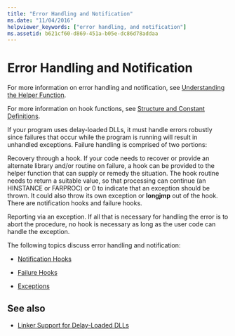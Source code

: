 ```yaml
---
title: "Error Handling and Notification"
ms.date: "11/04/2016"
helpviewer_keywords: ["error handling, and notification"]
ms.assetid: b621cf60-d869-451a-b05e-dc86d78addaa
---
```

# Error Handling and Notification

For more information on error handling and notification, see [Understanding the Helper Function](understanding-the-helper-function.md).

For more information on hook functions, see [Structure and Constant Definitions](../../build/reference/structure-and-constant-definitions.md).

If your program uses delay-loaded DLLs, it must handle errors robustly since failures that occur while the program is running will result in unhandled exceptions. Failure handling is comprised of two portions:

Recovery through a hook.
If your code needs to recover or provide an alternate library and/or routine on failure, a hook can be provided to the helper function that can supply or remedy the situation. The hook routine needs to return a suitable value, so that processing can continue (an HINSTANCE or FARPROC) or 0 to indicate that an exception should be thrown. It could also throw its own exception or **longjmp** out of the hook. There are notification hooks and failure hooks.

Reporting via an exception.
If all that is necessary for handling the error is to abort the procedure, no hook is necessary as long as the user code can handle the exception.

The following topics discuss error handling and notification:

- [Notification Hooks](../../build/reference/notification-hooks.md)

- [Failure Hooks](../../build/reference/failure-hooks.md)

- [Exceptions](../../build/reference/exceptions-c-cpp.md)

## See also

- [Linker Support for Delay-Loaded DLLs](../../build/reference/linker-support-for-delay-loaded-dlls.md)
